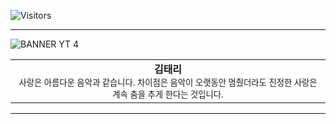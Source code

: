 ![Visitors](https://api.visitorbadge.io/api/visitors?path=https%3A%2F%2Fgithub.com%2Fkoreoxy&countColor=%23697689&style=flat-square&labelStyle=upper)
<hr>

![BANNER YT 4](https://github.com/koreoxy/koreoxy/assets/73381115/c6d061f8-5192-4ac5-9909-317e14787d39)


<div align="center">
<table>
<tbody>
<td align="center">
 <b>김태리</b><br>
<sub>사랑은 아름다운 음악과 같습니다. 차이점은 음악이 오랫동안 멈췄더라도 진정한 사랑은 계속 춤을 추게 한다는 것입니다.</sub><br>
</td>
</tbody>
</table>
</div>

<hr>
